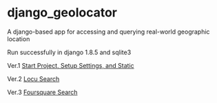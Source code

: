 django_geolocator
=================

A django-based app for accessing and querying real-world geographic location

Run successfully in django 1.8.5 and sqlite3

Ver.1   [Start Project, Setup Settings, and Static](../../tree/d4aaafd8953cd07859ddbf9bb1517b6958fc862a)

Ver.2   [Locu Search](../../tree/b8179c09e0b343a776cec7033b78bb9b9bcdfa36)

Ver.3   [Foursquare Search](../../tree/7190932c4acc7c0f8d2bebe7ddb2c91a56e3708d)
